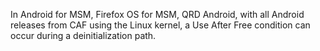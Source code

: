 In Android for MSM, Firefox OS for MSM, QRD Android, with all Android releases from CAF using the Linux kernel, a Use After Free condition can occur during a deinitialization path.